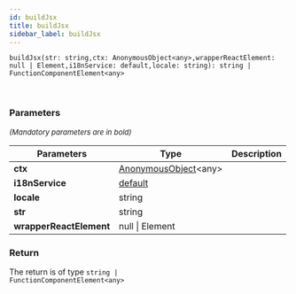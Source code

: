 ```yaml
---
id: buildJsx
title: buildJsx
sidebar_label: buildJsx
---
```


```tsx
buildJsx(str: string,ctx: AnonymousObject<any>,wrapperReactElement: null | Element,i18nService: default,locale: string): string | FunctionComponentElement<any>
```
<br/>



### Parameters

<font size="2"><i>(Mandatory parameters are in bold)</i></font>

| Parameters | Type | Description |
| --------- | ---- | ----------- |
| **ctx** | [AnonymousObject](/framework-api/interfaces/AnonymousObject.md)<any\> |  |
| **i18nService** | [default](/framework-api/classes/I18nService.md) |  |
| **locale** | string |  |
| **str** | string |  |
| **wrapperReactElement** | null \| Element |  |


### Return



The return is of type <code>string | FunctionComponentElement<any\></code>
